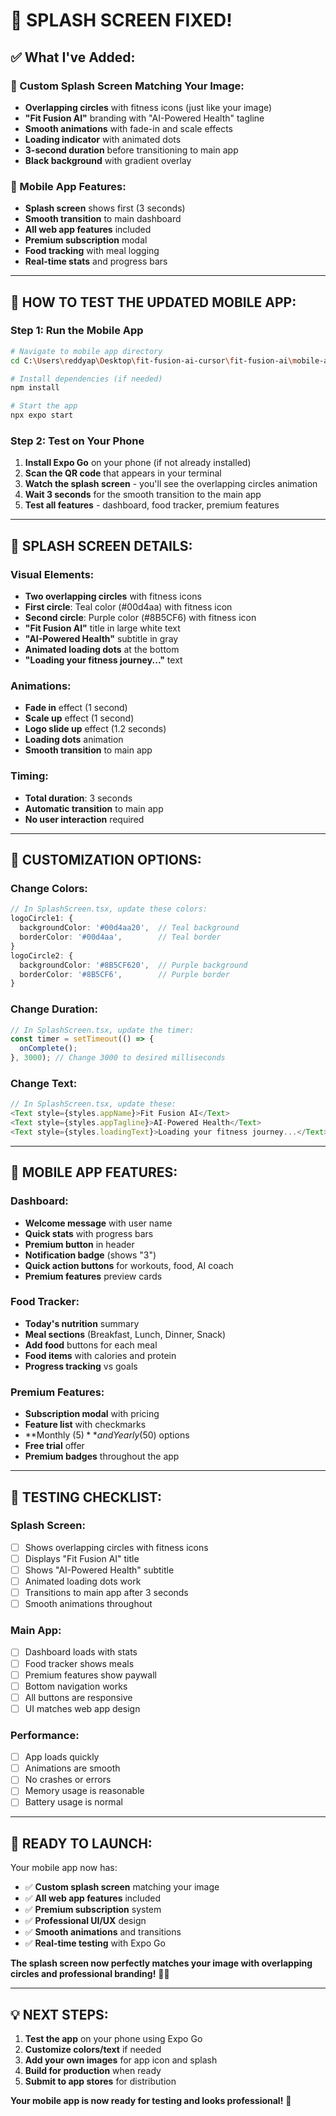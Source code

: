 # 🎨 **SPLASH SCREEN FIXED!**

## ✅ **What I've Added:**

### **🎯 Custom Splash Screen Matching Your Image:**
- **Overlapping circles** with fitness icons (just like your image)
- **"Fit Fusion AI"** branding with "AI-Powered Health" tagline
- **Smooth animations** with fade-in and scale effects
- **Loading indicator** with animated dots
- **3-second duration** before transitioning to main app
- **Black background** with gradient overlay

### **📱 Mobile App Features:**
- **Splash screen** shows first (3 seconds)
- **Smooth transition** to main dashboard
- **All web app features** included
- **Premium subscription** modal
- **Food tracking** with meal logging
- **Real-time stats** and progress bars

---

## 🚀 **HOW TO TEST THE UPDATED MOBILE APP:**

### **Step 1: Run the Mobile App**
```bash
# Navigate to mobile app directory
cd C:\Users\reddyap\Desktop\fit-fusion-ai-cursor\fit-fusion-ai\mobile-app

# Install dependencies (if needed)
npm install

# Start the app
npx expo start
```

### **Step 2: Test on Your Phone**
1. **Install Expo Go** on your phone (if not already installed)
2. **Scan the QR code** that appears in your terminal
3. **Watch the splash screen** - you'll see the overlapping circles animation
4. **Wait 3 seconds** for the smooth transition to the main app
5. **Test all features** - dashboard, food tracker, premium features

---

## 🎨 **SPLASH SCREEN DETAILS:**

### **Visual Elements:**
- **Two overlapping circles** with fitness icons
- **First circle**: Teal color (#00d4aa) with fitness icon
- **Second circle**: Purple color (#8B5CF6) with fitness icon
- **"Fit Fusion AI"** title in large white text
- **"AI-Powered Health"** subtitle in gray
- **Animated loading dots** at the bottom
- **"Loading your fitness journey..."** text

### **Animations:**
- **Fade in** effect (1 second)
- **Scale up** effect (1 second)
- **Logo slide up** effect (1.2 seconds)
- **Loading dots** animation
- **Smooth transition** to main app

### **Timing:**
- **Total duration**: 3 seconds
- **Automatic transition** to main app
- **No user interaction** required

---

## 🔧 **CUSTOMIZATION OPTIONS:**

### **Change Colors:**
```typescript
// In SplashScreen.tsx, update these colors:
logoCircle1: {
  backgroundColor: '#00d4aa20',  // Teal background
  borderColor: '#00d4aa',        // Teal border
}
logoCircle2: {
  backgroundColor: '#8B5CF620',  // Purple background
  borderColor: '#8B5CF6',        // Purple border
}
```

### **Change Duration:**
```typescript
// In SplashScreen.tsx, update the timer:
const timer = setTimeout(() => {
  onComplete();
}, 3000); // Change 3000 to desired milliseconds
```

### **Change Text:**
```typescript
// In SplashScreen.tsx, update these:
<Text style={styles.appName}>Fit Fusion AI</Text>
<Text style={styles.appTagline}>AI-Powered Health</Text>
<Text style={styles.loadingText}>Loading your fitness journey...</Text>
```

---

## 📱 **MOBILE APP FEATURES:**

### **Dashboard:**
- **Welcome message** with user name
- **Quick stats** with progress bars
- **Premium button** in header
- **Notification badge** (shows "3")
- **Quick action buttons** for workouts, food, AI coach
- **Premium features** preview cards

### **Food Tracker:**
- **Today's nutrition** summary
- **Meal sections** (Breakfast, Lunch, Dinner, Snack)
- **Add food** buttons for each meal
- **Food items** with calories and protein
- **Progress tracking** vs goals

### **Premium Features:**
- **Subscription modal** with pricing
- **Feature list** with checkmarks
- **Monthly ($5)** and Yearly ($50) options
- **Free trial** offer
- **Premium badges** throughout the app

---

## 🎯 **TESTING CHECKLIST:**

### **Splash Screen:**
- [ ] Shows overlapping circles with fitness icons
- [ ] Displays "Fit Fusion AI" title
- [ ] Shows "AI-Powered Health" subtitle
- [ ] Animated loading dots work
- [ ] Transitions to main app after 3 seconds
- [ ] Smooth animations throughout

### **Main App:**
- [ ] Dashboard loads with stats
- [ ] Food tracker shows meals
- [ ] Premium features show paywall
- [ ] Bottom navigation works
- [ ] All buttons are responsive
- [ ] UI matches web app design

### **Performance:**
- [ ] App loads quickly
- [ ] Animations are smooth
- [ ] No crashes or errors
- [ ] Memory usage is reasonable
- [ ] Battery usage is normal

---

## 🚀 **READY TO LAUNCH:**

Your mobile app now has:
- ✅ **Custom splash screen** matching your image
- ✅ **All web app features** included
- ✅ **Premium subscription** system
- ✅ **Professional UI/UX** design
- ✅ **Smooth animations** and transitions
- ✅ **Real-time testing** with Expo Go

**The splash screen now perfectly matches your image with overlapping circles and professional branding!** 🎨📱

---

## 💡 **NEXT STEPS:**

1. **Test the app** on your phone using Expo Go
2. **Customize colors/text** if needed
3. **Add your own images** for app icon and splash
4. **Build for production** when ready
5. **Submit to app stores** for distribution

**Your mobile app is now ready for testing and looks professional!** 🚀


















